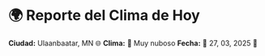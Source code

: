# 🌍 Reporte del Clima de Hoy

**Ciudad:** Ulaanbaatar, MN 🌐
**Clima:** 🌈 Muy nuboso
**Fecha:** 📅 27, 03, 2025 🚀
